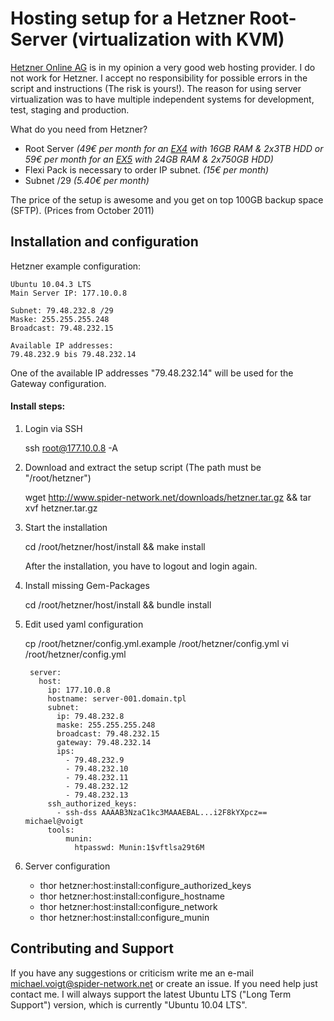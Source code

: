 Hosting setup for a Hetzner Root-Server (virtualization with KVM)
=================================================================

[Hetzner Online AG](http://www.hetzner.de) is in my opinion a very good web hosting provider.
I do not work for Hetzner. I accept no responsibility for possible errors in the script and
instructions (The risk is yours!). The reason for using server virtualization was to have multiple
independent systems for development, test, staging and production.

What do you need from Hetzner?

- Root Server _(49€ per month for an [EX4](http://www.hetzner.de/hosting/produktmatrix/rootserver-produktmatrix-ex) with 16GB RAM & 2x3TB HDD or 59€ per month for an [EX5](http://www.hetzner.de/hosting/produktmatrix/rootserver-produktmatrix-ex) with 24GB RAM & 2x750GB HDD)_
- Flexi Pack is necessary to order IP subnet. _(15€ per month)_
- Subnet /29 _(5.40€ per month)_

The price of the setup is awesome and you get on top 100GB backup space (SFTP). (Prices from October 2011)

Installation and configuration
------------------------------

Hetzner example configuration:

    Ubuntu 10.04.3 LTS
    Main Server IP: 177.10.0.8

    Subnet: 79.48.232.8 /29
    Maske: 255.255.255.248
    Broadcast: 79.48.232.15

    Available IP addresses:
    79.48.232.9 bis 79.48.232.14 

One of the available IP addresses "79.48.232.14" will be used for the Gateway configuration.

#### Install steps:
1. Login via SSH

    ssh root@177.10.0.8 -A

1. Download and extract the setup script (The path must be "/root/hetzner")

    wget http://www.spider-network.net/downloads/hetzner.tar.gz && tar xvf hetzner.tar.gz

1. Start the installation

    cd /root/hetzner/host/install && make install

    After the installation, you have to logout and login again.

1. Install missing Gem-Packages

    cd /root/hetzner/host/install && bundle install

1. Edit used yaml configuration

    cp /root/hetzner/config.yml.example /root/hetzner/config.yml
    vi /root/hetzner/config.yml
    
        server:
          host:
            ip: 177.10.0.8
            hostname: server-001.domain.tpl
            subnet:
              ip: 79.48.232.8
              maske: 255.255.255.248
              broadcast: 79.48.232.15
              gateway: 79.48.232.14
              ips:
                - 79.48.232.9
                - 79.48.232.10
                - 79.48.232.11
                - 79.48.232.12
                - 79.48.232.13
            ssh_authorized_keys:
              - ssh-dss AAAAB3NzaC1kc3MAAAEBAL...i2F8kYXpcz== michael@voigt
            tools:
                munin:
                  htpasswd: Munin:1$vftlsa29t6M


1. Server configuration

    - thor hetzner:host:install:configure_authorized_keys
    - thor hetzner:host:install:configure_hostname
    - thor hetzner:host:install:configure_network
    - thor hetzner:host:install:configure_munin


Contributing and Support
------------------------
If you have any suggestions or criticism write me an e-mail [michael.voigt@spider-network.net](mailto:michael.voigt@spider-network.net)
or create an issue. If you need help just contact me. I will always support the latest Ubuntu LTS ("Long Term Support")
version, which is currently "Ubuntu 10.04 LTS".
